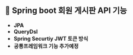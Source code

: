 ## 🙌 Spring boot 회원 게시판 API 기능

- **JPA**
- **QueryDsl**
- **Spring Securtiy JWT 토큰 방식**
- **공통프레임워크 기능 추가예정** 